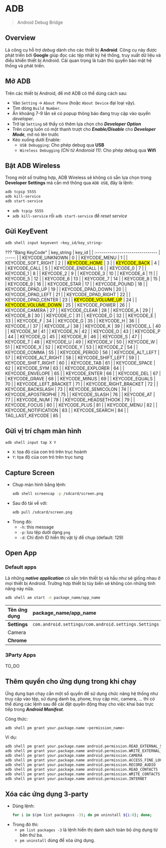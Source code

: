# ADB
> Android Debug Bridge

## Overview

Là công cụ hỗ trợ _debug_ dành cho các thiết bị __Android__. Công cụ này được phát triển bởi __Google__ giúp đọc các tệp nhật ký hệ thống, truy xuất dữ liệu và điều khiển thiết bị Android. Cái quan trọng là tuân thủ quyền bảo mật hệ thống và phát triển.

## Mở ADB

Trên các thiết bị Android, để mở ADB có thể dùng cách sau:

- Vào `Setting` -> `About Phone` (hoặc `About Device` đại loại vậy).
- Tìm dòng `Build Number`.
- Ấn khoảng 7-9 lần sẽ có popup thông báo đang truy cập vào quyền _developer_.
- Trở lại `Setting` sẽ thấy có thêm lựa chọn cho ___Developer Option___
- Trên cùng luôn có một thanh trượt cho ___Enable/Disable___ cho ___Developer Mode___, mở nó lên trước
- Kéo xuống dưới Enable:
    - `USB Debugging`: Cho phép debug qua __USB__
    - `Wireless Debugging` _(Chỉ từ Andoroid 11)_: Cho phép debug qua __Wifi__

## Bật ADB Wireless

Trong một số trường hợp, ADB Wireless sẽ không có sẵn lựa chọn trong __Developer Settings__ mà cần mở thông qua `ADB USB`, đây là lệnh:

```bash
adb tcpip 5555
adb kill-service
adb start-service
```

- `adb tcpip 5555`
- `adb kill-service` rồi `adb start-service` để _reset service_

## Gửi KeyEvent

```bash
adb shell input keyevent <key_id/key_string>
```
??? "Bảng KeyCode"
    | key_string                       | key_id |
    | :------------------------------- | :----: |
    | KEYCODE_UNKNOWN                  |   0    |
    | KEYCODE_MENU                     |   1    |
    | KEYCODE_SOFT_RIGHT               |   2    |
    | <mark>KEYCODE_HOME</mark>        |   3    |
    | <mark>KEYCODE_BACK</mark>        |   4    |
    | KEYCODE_CALL                     |   5    |
    | KEYCODE_ENDCALL                  |   6    |
    | KEYCODE_0                        |   7    |
    | KEYCODE_1                        |   8    |
    | KEYCODE_2                        |   9    |
    | KEYCODE_3                        |   10   |
    | KEYCODE_4                        |   11   |
    | KEYCODE_5                        |   12   |
    | KEYCODE_6                        |   13   |
    | KEYCODE_7                        |   14   |
    | KEYCODE_8                        |   15   |
    | KEYCODE_9                        |   16   |
    | KEYCODE_STAR                     |   17   |
    | KEYCODE_POUND                    |   18   |
    | KEYCODE_DPAD_UP                  |   19   |
    | KEYCODE_DPAD_DOWN                |   20   |
    | KEYCODE_DPAD_LEFT                |   21   |
    | KEYCODE_DPAD_RIGHT               |   22   |
    | KEYCODE_DPAD_CENTER              |   23   |
    | <mark>KEYCODE_VOLUME_UP</mark>   |   24   |
    | <mark>KEYCODE_VOLUME_DOWN</mark> |   25   |
    | KEYCODE_POWER                    |   26   |
    | KEYCODE_CAMERA                   |   27   |
    | KEYCODE_CLEAR                    |   28   |
    | KEYCODE_A                        |   29   |
    | KEYCODE_B                        |   30   |
    | KEYCODE_C                        |   31   |
    | KEYCODE_D                        |   32   |
    | KEYCODE_E                        |   33   |
    | KEYCODE_F                        |   34   |
    | KEYCODE_G                        |   35   |
    | KEYCODE_H                        |   36   |
    | KEYCODE_I                        |   37   |
    | KEYCODE_J                        |   38   |
    | KEYCODE_K                        |   39   |
    | KEYCODE_L                        |   40   |
    | KEYCODE_M                        |   41   |
    | KEYCODE_N                        |   42   |
    | KEYCODE_O                        |   43   |
    | KEYCODE_P                        |   44   |
    | KEYCODE_Q                        |   45   |
    | KEYCODE_R                        |   46   |
    | KEYCODE_S                        |   47   |
    | KEYCODE_T                        |   48   |
    | KEYCODE_U                        |   49   |
    | KEYCODE_V                        |   50   |
    | KEYCODE_W                        |   51   |
    | KEYCODE_X                        |   52   |
    | KEYCODE_Y                        |   53   |
    | KEYCODE_Z                        |   54   |
    | KEYCODE_COMMA                    |   55   |
    | KEYCODE_PERIOD                   |   56   |
    | KEYCODE_ALT_LEFT                 |   57   |
    | KEYCODE_ALT_RIGHT                |   58   |
    | KEYCODE_SHIFT_LEFT               |   59   |
    | KEYCODE_SHIFT_RIGHT              |   60   |
    | KEYCODE_TAB                      |   61   |
    | KEYCODE_SPACE                    |   62   |
    | KEYCODE_SYM                      |   63   |
    | KEYCODE_EXPLORER                 |   64   |
    | KEYCODE_ENVELOPE                 |   65   |
    | KEYCODE_ENTER                    |   66   |
    | KEYCODE_DEL                      |   67   |
    | KEYCODE_GRAVE                    |   68   |
    | KEYCODE_MINUS                    |   69   |
    | KEYCODE_EQUALS                   |   70   |
    | KEYCODE_LEFT_BRACKET             |   71   |
    | KEYCODE_RIGHT_BRACKET            |   72   |
    | KEYCODE_BACKSLASH                |   73   |
    | KEYCODE_SEMICOLON                |   74   |
    | KEYCODE_APOSTROPHE               |   75   |
    | KEYCODE_SLASH                    |   76   |
    | KEYCODE_AT                       |   77   |
    | KEYCODE_NUM                      |   78   |
    | KEYCODE_HEADSETHOOK              |   79   |
    | KEYCODE_FOCUS                    |   80   |
    | KEYCODE_PLUS                     |   81   |
    | KEYCODE_MENU                     |   82   |
    | KEYCODE_NOTIFICATION             |   83   |
    | KEYCODE_SEARCH                   |   84   |
    | TAG_LAST_KEYCODE                 |   85   |

## Gửi vị trí chạm màn hình

```bash
adb shell input tap X Y
```

- `X`: tọa độ của con trỏ trên trục hoành
- `Y`: tọa độ của con trỏ trên trục tung

## Capture Screen

- Chụp màn hình bằng lệnh:
    ```bash
    adb shell screencap -p /sdcard/screen.png
    ```
- Sau đó tải về với:
    ```bash
    adb pull /sdcard/screen.png
    ```
- Trong đó:
    - `-h`: this message
    - `-p`: lưu tệp dưới dạng `png`
    - `-d`: Chỉ định ID hiển thị vật lý để chụp (default: 129)


## Open App

### Default apps

Là những ___native application___ có sẵn trên thiết bị và hầu như sẽ giống nhau ở mọi thiết bị Android. Trường hợp thiết bị tùy biến sẽ không còn những tính năng này nữa.

```bash
adb shell am start -n package_name/app_name
```

| Tên ứng dụng | package_name/app_name                                |
| :----------- | :--------------------------------------------------- |
| __Settings__ | `com.android.settings/com.android.settings.Settings` |
| Camera       |                                                      |
| __Chrome__   |                                                      |

### 3Party Apps

TO_DO

## Thêm quyền cho ứng dụng trong khi chạy

Ứng dụng bạn chạy cần một số quyền để sử dụng chức năng hệ thống như truy cập vào tệp, sử dụng danh bạ, phone, truy cập mic, camera, ... thì có thể dùng các lệnh sau để cài đặt quyền động thay cho việc khai báo trực tiếp trong ___Android Manifest___.

Công thức:
```bash
adb shell pm grant your.package.name <permission_name>
```

Ví dụ:
```bash
adb shell pm grant your.package.name android.permission.READ_EXTERNAL_STORAGE
adb shell pm grant your.package.name android.permission.WRITE_EXTERNAL_STORAGE
adb shell pm grant your.package.name android.permission.CAMERA
adb shell pm grant your.package.name android.permission.ACCESS_FINE_LOCATION
adb shell pm grant your.package.name android.permission.RECORD_AUDIO
adb shell pm grant your.package.name android.permission.READ_CONTACTS
adb shell pm grant your.package.name android.permission.WRITE_CONTACTS
adb shell pm grant your.package.name android.permission.INTERNET
```

## Xóa các ứng dụng 3-party

- Dùng lệnh:
    ```bash
    for i in $(pm list packagess -3); do pm uninstall ${i:8}; done;
    ```
- Trong đó thì:
    - `pm list packages -3` là lệnh hiển thị danh sách toàn bộ ứng dụng từ bên thứ ba.
    - `pm uninstall` dùng để xóa ứng dụng.